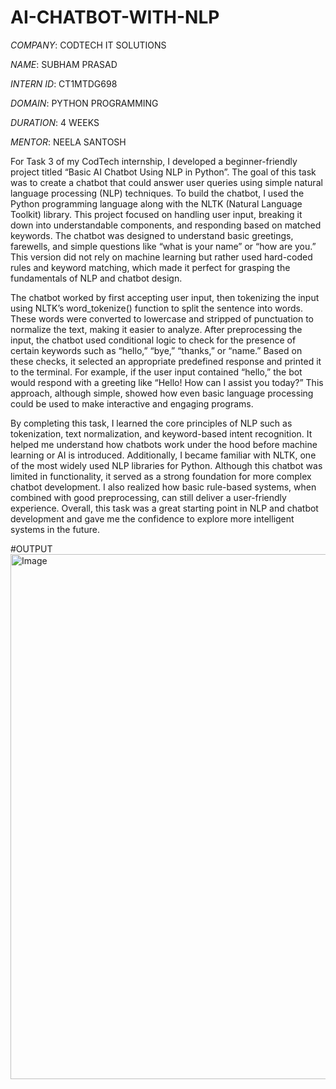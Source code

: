 # AI-CHATBOT-WITH-NLP

*COMPANY*: CODTECH IT SOLUTIONS

*NAME*: SUBHAM PRASAD

*INTERN ID*: CT1MTDG698

*DOMAIN*: PYTHON PROGRAMMING

*DURATION*: 4 WEEKS

*MENTOR*: NEELA SANTOSH

For Task 3 of my CodTech internship, I developed a beginner-friendly project titled “Basic AI Chatbot Using NLP in Python”. The goal of this task was to create a chatbot that could answer user queries using simple natural language processing (NLP) techniques. To build the chatbot, I used the Python programming language along with the NLTK (Natural Language Toolkit) library. This project focused on handling user input, breaking it down into understandable components, and responding based on matched keywords. The chatbot was designed to understand basic greetings, farewells, and simple questions like “what is your name” or “how are you.” This version did not rely on machine learning but rather used hard-coded rules and keyword matching, which made it perfect for grasping the fundamentals of NLP and chatbot design.

The chatbot worked by first accepting user input, then tokenizing the input using NLTK’s word_tokenize() function to split the sentence into words. These words were converted to lowercase and stripped of punctuation to normalize the text, making it easier to analyze. After preprocessing the input, the chatbot used conditional logic to check for the presence of certain keywords such as “hello,” “bye,” “thanks,” or “name.” Based on these checks, it selected an appropriate predefined response and printed it to the terminal. For example, if the user input contained “hello,” the bot would respond with a greeting like “Hello! How can I assist you today?” This approach, although simple, showed how even basic language processing could be used to make interactive and engaging programs.

By completing this task, I learned the core principles of NLP such as tokenization, text normalization, and keyword-based intent recognition. It helped me understand how chatbots work under the hood before machine learning or AI is introduced. Additionally, I became familiar with NLTK, one of the most widely used NLP libraries for Python. Although this chatbot was limited in functionality, it served as a strong foundation for more complex chatbot development. I also realized how basic rule-based systems, when combined with good preprocessing, can still deliver a user-friendly experience. Overall, this task was a great starting point in NLP and chatbot development and gave me the confidence to explore more intelligent systems in the future.

#OUTPUT
<img width="1906" height="840" alt="Image" src="https://github.com/user-attachments/assets/6312e741-0143-4bc4-a495-0c7764b4c489" />
